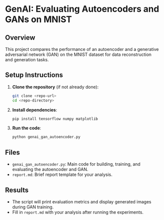# GenAI: Evaluating Autoencoders and GANs on MNIST

## Overview
This project compares the performance of an autoencoder and a generative adversarial network (GAN) on the MNIST dataset for data reconstruction and generation tasks.

## Setup Instructions

1. **Clone the repository** (if not already done):
   ```bash
   git clone <repo-url>
   cd <repo-directory>
   ```

2. **Install dependencies**:
   ```bash
   pip install tensorflow numpy matplotlib
   ```

3. **Run the code**:
   ```bash
   python genai_gan_autoencoder.py
   ```

## Files
- `genai_gan_autoencoder.py`: Main code for building, training, and evaluating the autoencoder and GAN.
- `report.md`: Brief report template for your analysis.

## Results
- The script will print evaluation metrics and display generated images during GAN training.
- Fill in `report.md` with your analysis after running the experiments. 